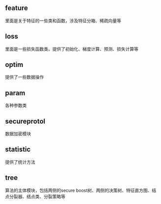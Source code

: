 
## feature
里面是关于特征的一些类和函数，涉及特征分箱、稀疏向量等

## loss
里面是一些损失函数类，提供了初始化、梯度计算、预测、损失计算等

## optim
提供了一些数据操作

## param
各种参数类

## secureprotol
数据加密模块

## statistic
提供了统计方法

## tree
算法的主体模块，包括两侧的secure boost树、两侧的决策树、特征直方图、结点分裂器、结点类、分裂策略等